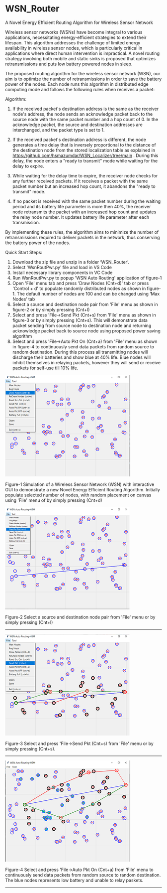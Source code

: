 # WSN_Router
A Novel Energy Efficient Routing Algorithm for Wireless Sensor Network

Wireless sensor networks (WSNs) have become integral to various applications, necessitating energy-efficient strategies to extend their lifespan. This algorithm addresses the challenge of limited energy availability in wireless sensor nodes, which is particularly critical in applications where direct human intervention is impractical. A novel routing strategy involving both mobile and static sinks is proposed that optimizes retransmissions and puts low battery powered nodes in sleep.

The proposed routing algorithm for the wireless sensor network (WSN), our aim is to optimize the number of retransmissions in order to save the battery power of the nodes. Each node runs this algorithm in distributed edge computing mode and follows the following rules when receives a packet:

Algorithm:

1. If the received packet's destination address is the same as the receiver node's address, the node sends an acknowledge packet back to the source node with the same packet number and a hop count of 0. In the acknowledge packet, the source and destination addresses are interchanged, and the packet type is set to 1.

2. If the received packet's destination address is different, the node generates a time delay that is inversely proportional to the distance of the destination node from the stored localization table as explained in https://github.com/hsmazumdar/WSN_Localizer/tree/main . During this delay, the node enters a "ready to transmit" mode while waiting for the delay to expire.

3. While waiting for the delay time to expire, the receiver node checks for any further received packets. If it receives a packet with the same packet number but an increased hop count, it abandons the "ready to transmit" mode.

4. If no packet is received with the same packet number during the waiting period and its battery life parameter is more then 40%, the receiver node retransmits the packet with an increased hop count and updates the relay node number. It updates battery life parameter after each transmission.

By implementing these rules, the algorithm aims to minimize the number of retransmissions required to deliver packets in the network, thus conserving the battery power of the nodes.



Quick Start Steps:

1. Download the zip file and unzip in a folder ‘WSN_Router’.
2. Select ‘WsnRoutPwr.py’ file and load in VS Code
3. Install necessary library components in VC Code
4. Run WsnRoutPwr.py to popup 'WSN Auto Routing' application of figure-1
5. Open 'File' menu tab and press 'Draw Nodes (Cnt+d)' tab or press 'Control + d' to populate randomly distributed nodes as shown in figure-1. The default number of nodes are 100 and can be changed using ‘Max Nodes’ tab
6. Select a source and destination node pair from 'File' menu as shown in figure-2 or by simply pressing (Cnt+l)
7. Select and press 'File->Send Pkt (Cnt+s) from 'File' menu as shown in figure-3 or by simply pressing (Cnt+s). This will demonstrate data packet sending from source node to destination node and returning acknowledge packet back to source node using proposed power saving algorithm
8. Select and press 'File->Auto Pkt On (Cnt+a) from 'File' menu as shown in figure-4 to continuously send data packets from random source to random destination. During this process all transmitting nodes will discharge their batteries and show blue at 40% life. Blue nodes will inhibit themselves in relaying packets, however they will send or receive packets for self-use till 10% life.   


<img src="Readme_files/Main.png">

Figure-1 Simulation of a Wireless Sensor Network (WSN) with interactive GUI to demonstrate a new Novel Energy Efficient Routing Algorithm. Initially populate selected number of nodes, with random placement on canvas using 'File' menu of by simply pressing (Cnt+d)

<img src="Readme_files/SrcDstLine.png">

Figure-2 Select a source and destination node pair from 'File' menu or by simply pressing (Cnt+l) 

***************************************  

<img src="Readme_files/SrcDstSend.png">

Figure-3 Select and press 'File->Send Pkt (Cnt+s) from 'File' menu or by simply pressing (Cnt+s).

***************************************  

<img src="Readme_files/SrcDstAuto.png">

Figure-4 Select and press 'File->Auto Pkt On (Cnt+a) from 'File' menu to continuously send data packets from random source to random destination. The blue nodes represents low battery and unable to relay paskets.
***************************************  


